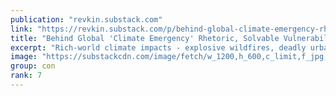 ```yaml
---
publication: "revkin.substack.com"
link: "https://revkin.substack.com/p/behind-global-climate-emergency-rhetoric-21-08-06"
title: "Behind Global 'Climate Emergency' Rhetoric, Solvable Vulnerability Emergencies Abound"
excerpt: "Rich-world climate impacts - explosive wildfires, deadly urban floods and heat domes - are terrible. But this phrase obscures a profound vulnerability divide among and within countries."
image: "https://substackcdn.com/image/fetch/w_1200,h_600,c_limit,f_jpg,q_auto:good,fl_progressive:steep/https%3A%2F%2Fbucketeer-e05bbc84-baa3-437e-9518-adb32be77984.s3.amazonaws.com%2Fpublic%2Fimages%2F9aea3024-81bc-4596-a400-9d9853b78cf9_2700x1001.jpeg"
group: con
rank: 7
---
```

